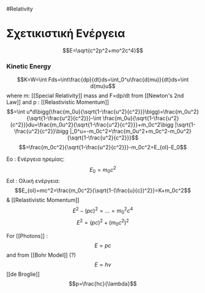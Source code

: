 #Relativity 
# Σχετικιστική Ενέργεια
$$E=\sqrt{c^2p^2+mo^2c^4}$$
### Kinetic Energy
$$K=W=\int Fds=\int\frac{dp}{dt}ds=\int_0^u\frac{d(mu)}{dt}ds=\int d(mu)u$$
where m: [[Special Relativity]] mass
and F=dp/dt from [[Newton's 2nd Law]] and p : [[Relastivistic Momentum]]
$$=\int u*d\bigg(\frac{m_0u}{\sqrt{1-\frac{u^2}{c^2}}}\bigg)=\frac{m_0u^2}{\sqrt{1-\frac{u^2}{c^2}}}-\int \frac{m_0u}{\sqrt{1-\frac{u^2}{c^2}}}du=\frac{m_0u^2}{\sqrt{1-\frac{u^2}{c^2}}}+m_0c^2\bigg |\sqrt{1-\frac{u^2}{c^2}}\bigg |_0^u=-m_0c^2+\frac{m_0u^2+m_0c^2-m_0u^2}{\sqrt{1-\frac{u^2}{c^2}}}$$
$$=\frac{m_0c^2}{\sqrt{1-\frac{u^2}{c^2}}}-m_0c^2=E_{ol}-E_0$$

Eo : Ενέργεια ηρεμίας:
$$E_0=m_0c^2$$
Eol : Ολική ενέργεια:
$$E_{ol}=mc^2=\frac{m_0c^2}{\sqrt{1-(\frac{u}{c})^2}}=K+m_0c^2$$
& [[Relastivistic Momentum]]
$$E^2-(pc)^2=...=m_0^2c^4$$
$$E^2=(pc)^2+(m_0c^2)^2$$

For [[Photons]] :
$$E=pc$$
and from [[Bohr Model]] (?)
$$E=hv$$
[[de Broglie]]
$$p=\frac{hc}{\lambda}$$
